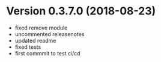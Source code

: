 # Version 0.3.7.0 (2018-08-23)
- fixed remove module
- uncommented releasenotes
- updated readme
- fixed tests
- first commmit to test ci/cd
